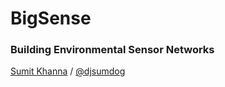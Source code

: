 # BigSense
### Building Environmental Sensor Networks

[Sumit Khanna](http://penguindreams.org "Website") / [@djsumdog](:http://twitter.com/djsumdog "Twitter")